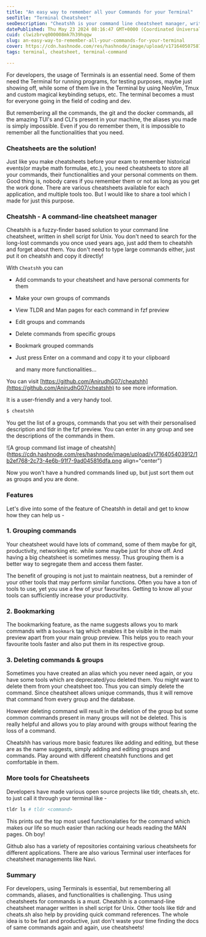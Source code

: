 ```yaml
---
title: "An easy way to remember all your Commands for your Terminal"
seoTitle: "Terminal Cheatsheet"
seoDescription: "Cheatshh is your command line cheatsheet manager, written in shell script. Now you don't need to remember all the commands. Read more."
datePublished: Thu May 23 2024 08:16:47 GMT+0000 (Coordinated Universal Time)
cuid: clwizbrvq000008mk7h39hqqw
slug: an-easy-way-to-remember-all-your-commands-for-your-terminal
cover: https://cdn.hashnode.com/res/hashnode/image/upload/v1716405075876/aa671190-6036-4ea4-b7c1-00aef5602e39.png
tags: terminal, cheatsheet, terminal-command

---
```


For developers, the usage of Terminals is an essential need. Some of them need the Terminal for running programs, for testing purposes, maybe just showing off, while some of them live in the Terminal by using NeoVim, Tmux and custom magical keybinding setups, etc. The terminal becomes a must for everyone going in the field of coding and dev.

But remembering all the commands, the git and the docker commands, all the amazing TUI's and CLI's present in your machine, the aliases you made is simply impossible. Even if you do remember them, it is impossible to remember all the functionalities that you need.

### Cheatsheets are the solution!

Just like you make cheatsheets before your exam to remember historical events(or maybe math formulae, etc.), you need cheatsheets to store all your commands, their functionalities and your personal comments on them. Good thing is, nobody cares if you remember them or not as long as you get the work done. There are various cheatsheets available for each application, and multiple tools too. But I would like to share a tool which I made for just this purpose.

### Cheatshh - A command-line cheatsheet manager

Cheatshh is a fuzzy-finder based solution to your command line cheatsheet, written in shell script for Unix. You don't need to search for the long-lost commands you once used years ago, just add them to cheatshh and forget about them. You don't need to type large commands either, just put it on cheatshh and copy it directly!

With `Cheatshh` you can

* Add commands to your cheatsheet and have personal comments for them
    
* Make your own groups of commands
    
* View TLDR and Man pages for each command in fzf preview
    
* Edit groups and commands
    
* Delete commands from specific groups
    
* Bookmark grouped commands
    
* Just press Enter on a command and copy it to your clipboard
    
    and many more functionalities...
    

You can visit [https://github.com/AnirudhG07/cheatshh](https://github.com/AnirudhG07/cheatshh) to see more information.

It is a user-friendly and a very handy tool.

```bash
$ cheatshh
```

You get the list of a groups, commands that you set with their personalised description and tldr in the fzf preview. You can enter in any group and see the descriptions of the commands in them.

![A group command list image of cheatshh](https://cdn.hashnode.com/res/hashnode/image/upload/v1716405403912/1b2ef768-2c73-4e6b-91f7-9ad045816dfa.png align="center")

Now you won't have a hundred commands lined up, but just sort them out as groups and you are done.

### Features

Let's dive into some of the feature of Cheatshh in detail and get to know how they can help us -

### 1\. Grouping commands

Your cheatsheet would have lots of command, some of them maybe for git, productivity, networking etc. while some maybe just for show off. And having a big cheatsheet is sometimes messy. Thus grouping them is a better way to segregate them and access them faster.

The benefit of grouping is not just to maintain neatness, but a reminder of your other tools that may perform similar functions. Often you have a ton of tools to use, yet you use a few of your favourites. Getting to know all your tools can sufficiently increase your productivity.

### 2\. Bookmarking

The bookmarking feature, as the name suggests allows you to mark commands with a `bookmark` tag which enables it be visible in the main preview apart from your main group preview. This helps you to reach your favourite tools faster and also put them in its respective group.

### 3\. Deleting commands & groups

Sometimes you have created an alias which you never need again, or you have some tools which are deprecated/you deleted them. You might want to delete them from your cheatsheet too. Thus you can simply delete the command. Since cheatsheet allows unique commands, thus it will remove that command from every group and the database.

However deleting command will result in the deletion of the group but some common commands present in many groups will not be deleted. This is really helpful and allows you to play around with groups without fearing the loss of a command.

Cheatshh has various more basic features like adding and editing, but these are as the name suggests, simply adding and editing groups and commands. Play around with different cheatshh functions and get comfortable in them.

### More tools for Cheatsheets

Developers have made various open source projects like tldr, cheats.sh, etc. to just call it through your terminal like -

```bash
tldr ls # tldr <command>
```

This prints out the top most used functionalaties for the command which makes our life so much easier than racking our heads reading the MAN pages. Oh boy!

Github also has a variety of repositories containing various cheatsheets for different applications. There are also various Terminal user interfaces for cheatsheet managements like Navi.

### Summary

For developers, using Terminals is essential, but remembering all commands, aliases, and functionalities is challenging. Thus using cheatsheets for commands is a must. Cheatshh is a command-line cheatsheet manager written in shell script for Unix. Other tools like tldr and cheats.sh also help by providing quick command references. The whole idea is to be fast and productive, just don't waste your time finding the docs of same commands again and again, use cheatsheets!